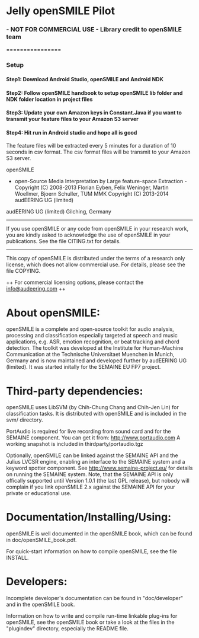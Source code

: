 # Jelly openSMILE Pilot 

### - NOT FOR COMMERCIAL USE - Library credit to openSMILE team

================
### Setup

#### Step1: Download Android Studio, openSMILE and Android NDK

#### Step2: Follow openSMILE handbook to setup openSMILE lib folder and NDK folder location in project files

#### Step3: Update your own Amazon keys in Constant.Java if you want to transmit your feature files to your Amazon S3 server

#### Step4: Hit run in Android studio and hope all is good

The feature files will be extracted every 5 minutes for a duration of 10 seconds in csv format. The csv format files will be transmit to your Amazon S3 server.


openSMILE
   - open-Source Media Interpretation by Large feature-space Extraction -
  Copyright (C) 2008-2013  Florian Eyben, Felix Weninger, Martin Woellmer, Bjoern Schuller, TUM MMK
  Copyright (C) 2013-2014 audEERING UG (limited)

  audEERING UG (limited)
  Gilching, Germany

 ********************************************************************** 
 If you use openSMILE or any code from openSMILE in your research work,
 you are kindly asked to acknowledge the use of openSMILE in your publications.
 See the file CITING.txt for details.
 **********************************************************************

  This copy of openSMILE is distributed under the terms of a research only license,
  which does not allow commercial use. For details, please see the file COPYING.
 
 ++ For commercial licensing options, please contact the info@audeering.com ++
 
 About openSMILE:
================

openSMILE is a complete and open-source toolkit for audio analysis, processing and classification especially targeted at speech and music applications, e.g. ASR, emotion recognition, or beat tracking and chord detection.
The toolkit was developed at the Institute for Human-Machine Communication at the Technische Universitaet Muenchen in Munich, Germany and is now maintained
and developed further by audEERING UG (limited). 
It was started initally for the SEMAINE EU FP7 project.


Third-party dependencies:
=========================

openSMILE uses LibSVM (by Chih-Chung Chang and Chih-Jen Lin) for classification tasks. It is distributed with openSMILE and is included in the svm/ directory.

PortAudio is required for live recording from sound card and for the SEMAINE component.
You can get it from: http://www.portaudio.com
A working snapshot is included in thirdparty/portaudio.tgz

Optionally, openSMILE can be linked against the SEMAINE API and the Julius LVCSR engine, enabling an interface to the SEMAINE system and a keyword spotter component. See http://www.semaine-project.eu/ for details on running the SEMAINE system. Note, that the SEMAINE API is only offically supported until Version 1.0.1 (the last GPL release), but nobody will complain if you link openSMILE 2.x against the SEMAINE API for your private or educational use.


Documentation/Installing/Using:
===============================

openSMILE is well documented in the openSMILE book, which can be 
found in doc/openSMILE_book.pdf.

For quick-start information on how to compile openSMILE, see the file INSTALL.

Developers:
===========

Incomplete developer's documentation can be found in "doc/developer" 
and in the openSMILE book.

Information on how to write and compile run-time linkable plug-ins 
for openSMILE, see the openSMILE book or take a look at the files 
in the "plugindev" directory, especially the README file.

 
